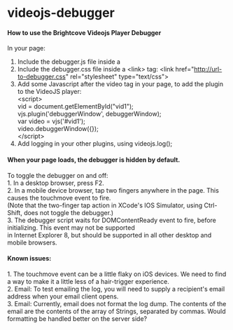 videojs-debugger
================

<h4>How to use the Brightcove Videojs Player Debugger</h4>

In your page:<br>
1. Include the debugger.js file inside a <script> tag: <script src="http://url-to-debugger.js"></script><br>
2. Include the debugger.css file inside a &lt;link&gt; tag: &lt;link href="http://url-to-debugger.css" rel="stylesheet" type="text/css"&gt; <br>
3. Add some Javascript after the video tag in your page, to add the plugin to the VideoJS player:<br>
&lt;script&gt; <br>
    vid = document.getElementById("vid1");<br>
    vjs.plugin('debuggerWindow', debuggerWindow);<br>
    var video = vjs('#vid1');<br>
    video.debuggerWindow({});<br>
&lt;/script&gt; <br>
4. Add logging in your other plugins, using videojs.log();<br>

<h4>When your page loads, the debugger is hidden by default.</h4>
To toggle the debugger on and off:<br>
1. In a desktop browser, press F2.<br>
2. In a mobile device browser, tap two fingers anywhere in the page.  This causes the touchmove event to fire.<br>
   (Note that the two-finger tap action in XCode's IOS Simulator, using Ctrl-Shift, does not toggle the debugger.)<br>
3. The debugger script waits for DOMContentReady event to fire, before initializing.  This event may not be supported <br>in Internet Explorer 8, but should be supported in all other desktop and mobile browsers.<br>

<h4>Known issues:</h4>
1. The touchmove event can be a little flaky on iOS devices.  We need to find a way to make it a little less of a hair-trigger experience.<br>
2. Email: To test emailing the log, you will need to supply a recipient's email address when your email client opens.<br>
3. Email: Currently, email does not format the log dump.  The contents of the email are the contents of the array of Strings, separated by commas.  Would formatting be handled better on the server side?<br>
